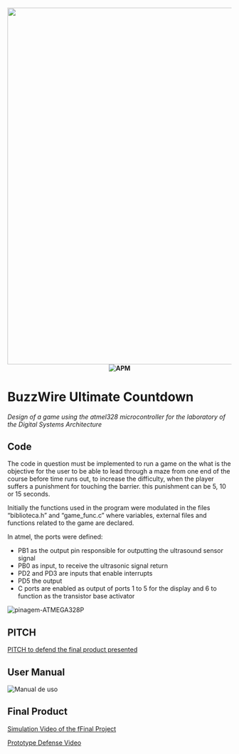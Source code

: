 <h4 align="center">
<img src="https://github.com/jvictorrr/Trabalho_LASD/blob/1bdb91312664941075c2e2f1ef90c0b51a5b88e0/Images/PITCH.png" width="800"><br>
              <img alt="APM" src="https://img.shields.io/apm/l/vim-mode"><br>
    
 </h4>

# BuzzWire Ultimate Countdown 

*Design of a game using the atmel328 microcontroller for the laboratory of the Digital Systems Architecture*






## Code	

The code in question must be implemented to run a game on the
what is the objective for the user to be able to lead through a maze from one end of the
course before time runs out, to increase the difficulty, when the player suffers a
punishment for touching the barrier. this punishment can be 5, 10 or 15 seconds.

Initially the functions used in the program were modulated in the files
“biblioteca.h” and “game_func.c” where variables, external files and functions related to the game are declared. 

In atmel, the ports were defined: 

- PB1 as the output pin responsible for outputting the ultrasound sensor signal
- PB0 as input, to receive the ultrasonic signal return
- PD2 and PD3 are inputs that enable interrupts
- PD5 the output
- C ports are enabled as output of ports 1 to 5 for the display and 6 to function as the transistor base activator

![pinagem-ATMEGA328P](https://user-images.githubusercontent.com/39633395/132619261-4ccc4969-8c45-4449-8be0-87d770c9837f.jpg)

## PITCH 

[PITCH to defend the final product presented](https://drive.google.com/file/d/1LEzGg78pW-nXzO4Q54EqiHweGOY5BdHT/view?usp=sharing)

## User Manual 

![Manual de uso](https://user-images.githubusercontent.com/39633395/132622117-d2d48401-c56a-415d-8626-c6b533580b84.PNG)

## Final Product 

[Simulation Video of the fFinal Project](https://drive.google.com/file/d/1KwUPKeS7etZ_c11gwBgEXL8bnkAvl5J5/view?usp=sharing)

[Prototype Defense Video](https://drive.google.com/file/d/1H-mTd3imIKwJv5nP-Kcity3_TwLu9CPs/view?usp=sharing)








